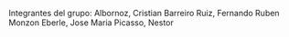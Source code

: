 Integrantes del grupo:
Albornoz, Cristian 
Barreiro Ruiz, Fernando Ruben
Monzon Eberle, Jose Maria
Picasso, Nestor